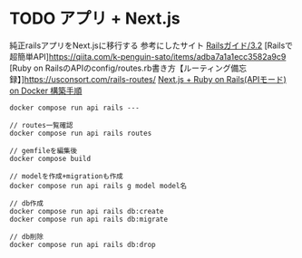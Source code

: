 # TODO アプリ + Next.js
純正railsアプリをNext.jsに移行する
参考にしたサイト
[Railsガイド/3.2](https://railsguides.jp/api_app.html#%E6%97%A2%E5%AD%98%E3%82%A2%E3%83%97%E3%83%AA%E3%82%B1%E3%83%BC%E3%82%B7%E3%83%A7%E3%83%B3%E3%82%92%E5%A4%89%E6%9B%B4%E3%81%99%E3%82%8B)
[Railsで超簡単API]https://qiita.com/k-penguin-sato/items/adba7a1a1ecc3582a9c9
[Ruby on RailsのAPIのconfig/routes.rb書き方【ルーティング備忘録】]https://usconsort.com/rails-routes/
[Next.js + Ruby on Rails(APIモード) on Docker 構築手順](https://zenn.dev/taku1115/articles/6c9fa97ab37e38)
```
docker compose run api rails ---

// routes一覧確認
docker compose run api rails routes

// gemfileを編集後
docker compose build

// modelを作成+migrationも作成
docker compose run api rails g model model名

// db作成
docker compose run api rails db:create
docker compose run api rails db:migrate

// db削除
docker compose run api rails db:drop
```
